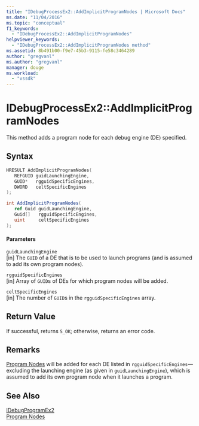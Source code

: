 ```yaml
---
title: "IDebugProcessEx2::AddImplicitProgramNodes | Microsoft Docs"
ms.date: "11/04/2016"
ms.topic: "conceptual"
f1_keywords: 
  - "IDebugProcessEx2::AddImplicitProgramNodes"
helpviewer_keywords: 
  - "IDebugProcessEx2::AddImplicitProgramNodes method"
ms.assetid: 8b491b00-f9e7-45b3-9115-fe58c3464289
author: "gregvanl"
ms.author: "gregvanl"
manager: douge
ms.workload: 
  - "vssdk"
---
```

# IDebugProcessEx2::AddImplicitProgramNodes
This method adds a program node for each debug engine (DE) specified.  
  
## Syntax  
  
```cpp  
HRESULT AddImplicitProgramNodes(  
   REFGUID guidLaunchingEngine,  
   GUID*   rgguidSpecificEngines,  
   DWORD   celtSpecificEngines  
);  
```  
  
```csharp  
int AddImplicitProgramNodes(  
   ref Guid guidLaunchingEngine,  
   Guid[]   rgguidSpecificEngines,  
   uint     celtSpecificEngines  
);  
```  
  
#### Parameters  
 `guidLaunchingEngine`  
 [in] The `GUID` of a DE that is to be used to launch programs (and is assumed to add its own program nodes).  
  
 `rgguidSpecificEngines`  
 [in] Array of `GUID`s of DEs for which program nodes will be added.  
  
 `celtSpecificEngines`  
 [in] The number of `GUID`s in the `rgguidSpecificEngines` array.  
  
## Return Value  
 If successful, returns `S_OK`; otherwise, returns an error code.  
  
## Remarks  
 [Program Nodes](../../../extensibility/debugger/program-nodes.md) will be added for each DE listed in `rgguidSpecificEngines`—excluding the launching engine (as given in `guidLaunchingEngine`), which is assumed to add its own program node when it launches a program.  
  
## See Also  
 [IDebugProgramEx2](../../../extensibility/debugger/reference/idebugprogramex2.md)   
 [Program Nodes](../../../extensibility/debugger/program-nodes.md)